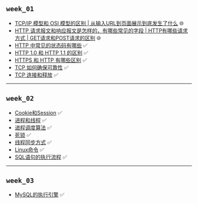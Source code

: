 ## `week_01`
- [TCP/IP 模型和 OSI 模型的区别 | 从输入URL到页面展示到底发生了什么](https://github.com/cherry77-cloud/Rookie2025-04/blob/main/week_01/day_01.md) 🌐
- [HTTP 请求报文和响应报文是怎样的，有哪些常见的字段 | HTTP有哪些请求方式 | GET请求和POST请求的区别](https://github.com/cherry77-cloud/Rookie2025-04/blob/main/week_01/day_02.md) 🌐
- [HTTP 中常见的状态码有哪些](https://github.com/cherry77-cloud/Rookie2025-04/blob/main/week_01/day_03.md) ✅
- [HTTP 1.0 和 HTTP 1.1 的区别](https://github.com/cherry77-cloud/Rookie2025-04/blob/main/week_01/day_04.md) ✅
- [HTTPS 和 HTTP 有哪些区别](https://github.com/cherry77-cloud/Rookie2025-04/blob/main/week_01/day_05.md) ✅
- [TCP 如何确保可靠性](https://github.com/cherry77-cloud/Rookie2025-04/blob/main/week_01/day_06.md) ✅
- [TCP 连接和释放](https://github.com/cherry77-cloud/Rookie2025-04/blob/main/week_01/day_07.md) ✅

---

## `week_02`
- [Cookie和Session](https://github.com/cherry77-cloud/Rookie2025-04/blob/main/week_02/day_08.md) ✅
- [进程和线程](https://github.com/cherry77-cloud/Rookie2025-04/blob/main/week_02/day_09.md) ✅
- [进程调度算法](https://github.com/cherry77-cloud/Rookie2025-04/blob/main/week_02/day_10.md) ✅
- [死锁](https://github.com/cherry77-cloud/Rookie2025-04/blob/main/week_02/day_11.md) ✅
- [线程同步方式](https://github.com/cherry77-cloud/Rookie2025-04/blob/main/week_02/day_12.md) ✅
- [Linux命令](https://github.com/cherry77-cloud/Rookie2025-04/blob/main/week_02/day_13.md) ✅
- [SQL语句的执行流程](https://github.com/cherry77-cloud/Rookie2025-04/blob/main/week_02/day_14.md) ✅

---

## `week_03`
- [MySQL的执行引擎](https://github.com/cherry77-cloud/Rookie2025-04/blob/main/week_03/day_15.md) ✅
